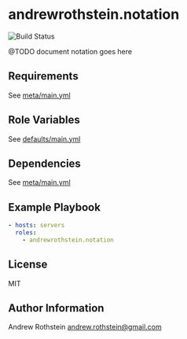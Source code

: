andrewrothstein.notation
===========================
![Build Status](https://github.com/andrewrothstein/notation/actions/workflows/build.yml/badge.svg)

@TODO document notation goes here

Requirements
------------

See [meta/main.yml](meta/main.yml)

Role Variables
--------------

See [defaults/main.yml](defaults/main.yml)

Dependencies
------------

See [meta/main.yml](meta/main.yml)

Example Playbook
----------------

```yml
- hosts: servers
  roles:
    - andrewrothstein.notation
```

License
-------

MIT

Author Information
------------------

Andrew Rothstein <andrew.rothstein@gmail.com>
